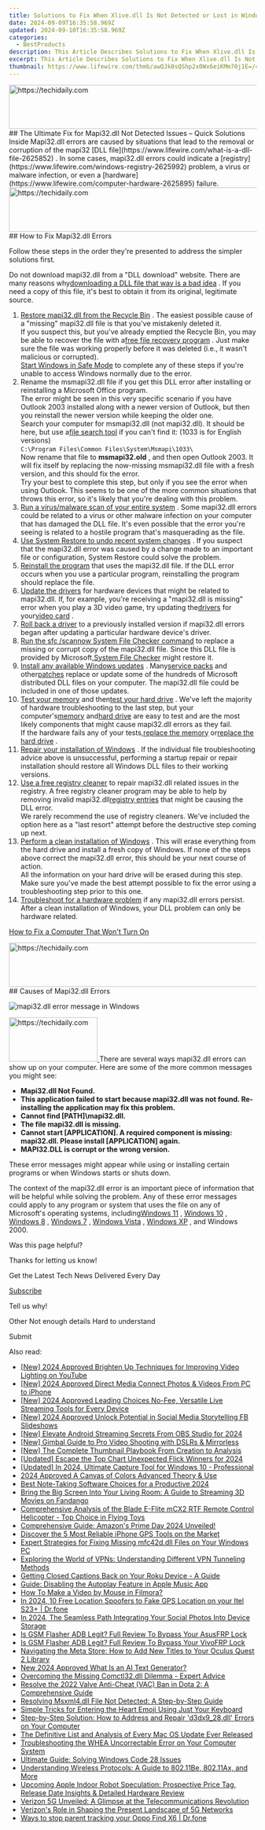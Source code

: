 ```yaml
---
title: Solutions to Fix When Xlive.dll Is Not Detected or Lost in Windows
date: 2024-09-09T16:35:58.969Z
updated: 2024-09-10T16:35:58.969Z
categories:
  - BestProducts
description: This Article Describes Solutions to Fix When Xlive.dll Is Not Detected or Lost in Windows
excerpt: This Article Describes Solutions to Fix When Xlive.dll Is Not Detected or Lost in Windows
thumbnail: https://www.lifewire.com/thmb/awQJk0sQShp2x0Wx6eiKMm70j1E=/400x300/filters:no_upscale():max_bytes(150000):strip_icc():format(webp)/xlive-dll-error-message-5af1b89eff1b780036879199.PNG
---
```


<!-- affiliate ads begin -->
<a href="https://appsumo.8odi.net/c/5597632/2118326/7443" target="_top" id="2118326">
  <img src="//a.impactradius-go.com/display-ad/7443-2118326" border="0" alt="https://techidaily.com" width="728" height="90"/>
</a>
<img height="0" width="0" src="https://appsumo.8odi.net/i/5597632/2118326/7443" style="position:absolute;visibility:hidden;" border="0" />
<!-- affiliate ads end -->
## The Ultimate Fix for Mapi32.dll Not Detected Issues – Quick Solutions Inside
 Mapi32.dll errors are caused by situations that lead to the removal or corruption of the mapi32 [DLL file](https://www.lifewire.com/what-is-a-dll-file-2625852) . In some cases, mapi32.dll errors could indicate a [registry](https://www.lifewire.com/windows-registry-2625992) problem, a virus or malware infection, or even a [hardware](https://www.lifewire.com/computer-hardware-2625895) failure.

<!-- affiliate ads begin -->
<a href="https://ephamedtechinc.pxf.io/c/5597632/2137207/26400" target="_top" id="2137207">
  <img src="//a.impactradius-go.com/display-ad/26400-2137207" border="0" alt="https://techidaily.com" width="728" height="90"/>
</a>
<img height="0" width="0" src="https://ephamedtechinc.pxf.io/i/5597632/2137207/26400" style="position:absolute;visibility:hidden;" border="0" />
<!-- affiliate ads end -->
## How to Fix Mapi32.dll Errors

 Follow these steps in the order they're presented to address the simpler solutions first.

 Do not download mapi32.dll from a "DLL download" website. There are many reasons why[downloading a DLL file that way is a bad idea](https://www.lifewire.com/important-reasons-not-to-download-dll-files-2624455) . If you need a copy of this file, it's best to obtain it from its original, legitimate source.

1. [Restore mapi32.dll from the Recycle Bin](https://www.lifewire.com/how-to-restore-deleted-files-from-the-recycle-bin-2624515) . The easiest possible cause of a "missing" mapi32.dll file is that you've mistakenly deleted it.  
 If you suspect this, but you've already emptied the Recycle Bin, you may be able to recover the file with a[free file recovery program](https://www.lifewire.com/free-data-recovery-software-tools-2622893) . Just make sure the file was working properly before it was deleted (i.e., it wasn't malicious or corrupted).  
[Start Windows in Safe Mode](https://www.lifewire.com/how-do-i-start-windows-in-safe-mode-2624480) to complete any of these steps if you're unable to access Windows normally due to the error.
2. Rename the msmapi32.dll file if you get this DLL error after installing or reinstalling a Microsoft Office program.  
 The error might be seen in this very specific scenario if you have Outlook 2003 installed along with a newer version of Outlook, but then you reinstall the newer version while keeping the older one.  
 Search your computer for msmapi32.dll (not mapi32.dll). It should be here, but use a[file search tool](https://www.lifewire.com/11-free-file-search-tools-1356644) if you can't find it: (1033 is for English versions)  
 `C:\Program Files\Common Files\System\Msmapi\1033\`  
 Now rename that file to **msmapi32.old** , and then open Outlook 2003\. It will fix itself by replacing the now-missing msmapi32.dll file with a fresh version, and this should fix the error.  
 Try your best to complete this step, but only if you see the error when using Outlook. This seems to be one of the more common situations that throws this error, so it's likely that you're dealing with this problem.
3. [Run a virus/malware scan of your entire system](https://www.lifewire.com/properly-scan-your-computer-for-viruses-and-other-malware-2624526) . Some mapi32.dll errors could be related to a virus or other malware infection on your computer that has damaged the DLL file. It's even possible that the error you're seeing is related to a hostile program that's masquerading as the file.
4. [Use System Restore to undo recent system changes](https://www.lifewire.com/how-to-use-system-restore-in-windows-2626131) . If you suspect that the mapi32.dll error was caused by a change made to an important file or configuration, System Restore could solve the problem.
5. [Reinstall the program](https://www.lifewire.com/what-is-the-proper-way-to-reinstall-a-software-program-2624478) that uses the mapi32.dll file. If the DLL error occurs when you use a particular program, reinstalling the program should replace the file.
6. [Update the drivers](https://www.lifewire.com/how-to-update-drivers-in-windows-2619214) for hardware devices that might be related to mapi32.dll. If, for example, you're receiving a "mapi32.dll is missing" error when you play a 3D video game, try updating the[drivers](https://www.lifewire.com/what-is-a-device-driver-2625796) for your[video card](https://www.lifewire.com/what-is-a-video-card-2618161) .
7. [Roll back a driver](https://www.lifewire.com/how-to-roll-back-a-driver-in-windows-2619217) to a previously installed version if mapi32.dll errors began after updating a particular hardware device's driver.
8. [Run the sfc /scannow System File Checker command](https://www.lifewire.com/how-to-use-sfc-scannow-to-repair-windows-system-files-2626161) to replace a missing or corrupt copy of the mapi32.dll file. Since this DLL file is provided by Microsoft,[System File Checker](https://www.lifewire.com/sfc-command-system-file-checker-2626020) might restore it.
9. [Install any available Windows updates](https://www.lifewire.com/how-to-check-for-install-windows-updates-2624596) . Many[service packs](https://www.lifewire.com/what-is-a-service-pack-2626010) and other[patches](https://www.lifewire.com/what-is-a-patch-2625960) replace or update some of the hundreds of Microsoft distributed DLL files on your computer. The mapi32.dll file could be included in one of those updates.
10. [Test your memory](https://www.lifewire.com/free-memory-test-programs-2626178) and then[test your hard drive](https://www.lifewire.com/free-hard-drive-testing-programs-2626183) . We've left the majority of hardware troubleshooting to the last step, but your computer's[memory](https://www.lifewire.com/what-is-random-access-memory-ram-2618159) and[hard drive](https://www.lifewire.com/what-is-a-hard-disk-drive-2618152) are easy to test and are the most likely components that might cause mapi32.dll errors as they fail.  
 If the hardware fails any of your tests,[replace the memory](https://www.lifewire.com/how-to-replace-the-memory-ram-in-a-computer-2626201) or[replace the hard drive](https://www.lifewire.com/how-to-replace-a-hard-drive-2626200) .
11. [Repair your installation of Windows](https://www.lifewire.com/how-do-i-automatically-repair-windows-problems-2624907) . If the individual file troubleshooting advice above is unsuccessful, performing a startup repair or repair installation should restore all Windows DLL files to their working versions.
12. [Use a free registry cleaner](https://www.lifewire.com/free-registry-cleaners-2626176) to repair mapi32.dll related issues in the registry. A free registry cleaner program may be able to help by removing invalid mapi32.dll[registry entries](https://www.lifewire.com/what-is-a-registry-key-2625999) that might be causing the DLL error.  
 We rarely recommend the use of registry cleaners. We've included the option here as a "last resort" attempt before the destructive step coming up next.
13. [Perform a clean installation of Windows](https://www.lifewire.com/how-to-clean-install-windows-2624904) . This will erase everything from the hard drive and install a fresh copy of Windows. If none of the steps above correct the mapi32.dll error, this should be your next course of action.  
 All the information on your hard drive will be erased during this step. Make sure you've made the best attempt possible to fix the error using a troubleshooting step prior to this one.
14. [Troubleshoot for a hardware problem](https://www.lifewire.com/fix-a-dll-issue-caused-by-a-hardware-problem-2624493) if any mapi32.dll errors persist. After a clean installation of Windows, your DLL problem can only be hardware related.

[How to Fix a Computer That Won't Turn On](https://www.lifewire.com/how-do-i-get-my-computer-fixed-2625167)

<!-- affiliate ads begin -->
<a href="https://ephamedtechinc.pxf.io/c/5597632/2136626/26400" target="_top" id="2136626">
  <img src="//a.impactradius-go.com/display-ad/26400-2136626" border="0" alt="https://techidaily.com" width="728" height="90"/>
</a>
<img height="0" width="0" src="https://ephamedtechinc.pxf.io/i/5597632/2136626/26400" style="position:absolute;visibility:hidden;" border="0" />
<!-- affiliate ads end -->
## Causes of Mapi32.dll Errors

![mapi32.dll error message in Windows](https://www.lifewire.com/thmb/yeAFU4IeUrDSkSa1kRZs1y23VOs=/1500x0/filters:no_upscale():max_bytes(150000):strip_icc():format(webp)/mapi32-dll-error-c36c0935d08c4237bca38508b600f2d3.png)

<!-- affiliate ads begin -->
<a href="https://aligracehair.sjv.io/c/5597632/2135353/19272" target="_top" id="2135353">
  <img src="//a.impactradius-go.com/display-ad/19272-2135353" border="0" alt="https://techidaily.com" width="180" height="90"/>
</a>
<img height="0" width="0" src="https://aligracehair.sjv.io/i/5597632/2135353/19272" style="position:absolute;visibility:hidden;" border="0" />
<!-- affiliate ads end -->
 There are several ways mapi32.dll errors can show up on your computer. Here are some of the more common messages you might see:

* **Mapi32.dll Not Found.**
* **This application failed to start because mapi32.dll was not found. Re-installing the application may fix this problem.**
* **Cannot find \[PATH\]\\mapi32.dll.**
* **The file mapi32.dll is missing.**
* **Cannot start \[APPLICATION\]. A required component is missing: mapi32.dll. Please install \[APPLICATION\] again.**
* **MAPI32.DLL is corrupt or the wrong version.**

 These error messages might appear while using or installing certain programs or when Windows starts or shuts down.

 The context of the mapi32.dll error is an important piece of information that will be helpful while solving the problem. Any of these error messages could apply to any program or system that uses the file on any of Microsoft's operating systems, including[Windows 11](https://www.lifewire.com/windows-11-5188930) , ​[Windows 10](https://www.lifewire.com/windows-10-2626217) , [Windows 8](https://www.lifewire.com/windows-8-2626235) , [Windows 7](https://www.lifewire.com/windows-7-2626265) , [Windows Vista](https://www.lifewire.com/windows-vista-2626311) , [Windows XP](https://www.lifewire.com/windows-xp-2626354) , and Windows 2000.

Was this page helpful?

Thanks for letting us know!

 Get the Latest Tech News Delivered Every Day

[Subscribe](https://www.lifewire.com/#)

Tell us why!

 Other  Not enough details  Hard to understand

 Submit

<ins class="adsbygoogle"
     style="display:block"
     data-ad-format="autorelaxed"
     data-ad-client="ca-pub-7571918770474297"
     data-ad-slot="1223367746"></ins>



<ins class="adsbygoogle"
     style="display:block"
     data-ad-client="ca-pub-7571918770474297"
     data-ad-slot="8358498916"
     data-ad-format="auto"
     data-full-width-responsive="true"></ins>

<span class="atpl-alsoreadstyle">Also read:</span>
<div><ul>
<li><a href="https://youtube-data.techidaily.com/024-approved-brighten-up-techniques-for-improving-video-lighting-on-youtube/"><u>[New] 2024 Approved Brighten Up Techniques for Improving Video Lighting on YouTube</u></a></li>
<li><a href="https://vp-tips.techidaily.com/new-2024-approved-direct-media-connect-photos-and-videos-from-pc-to-iphone/"><u>[New] 2024 Approved Direct Media Connect Photos & Videos From PC to iPhone</u></a></li>
<li><a href="https://fox-helps.techidaily.com/new-2024-approved-leading-choices-no-fee-versatile-live-streaming-tools-for-every-device/"><u>[New] 2024 Approved Leading Choices No-Fee, Versatile Live Streaming Tools for Every Device</u></a></li>
<li><a href="https://facebook-videos.techidaily.com/new-2024-approved-unlock-potential-in-social-media-storytelling-fb-slideshows/"><u>[New] 2024 Approved Unlock Potential in Social Media Storytelling FB Slideshows</u></a></li>
<li><a href="https://screen-mirroring-recording.techidaily.com/new-elevate-android-streaming-secrets-from-obs-studio-for-2024/"><u>[New] Elevate Android Streaming Secrets From OBS Studio for 2024</u></a></li>
<li><a href="https://fox-info.techidaily.com/new-gimbal-guide-to-pro-video-shooting-with-dslrs-and-mirrorless/"><u>[New] Gimbal Guide to Pro Video Shooting with DSLRs & Mirrorless</u></a></li>
<li><a href="https://facebook-video-share.techidaily.com/new-the-complete-thumbnail-playbook-from-creation-to-analysis/"><u>[New] The Complete Thumbnail Playbook From Creation to Analysis</u></a></li>
<li><a href="https://facebook-record-videos.techidaily.com/updated-escape-the-top-chart-unexpected-flick-winners-for-2024/"><u>[Updated] Escape the Top Chart Unexpected Flick Winners for 2024</u></a></li>
<li><a href="https://video-screen-grab.techidaily.com/updated-in-2024-ultimate-capture-tool-for-windows-10-professional/"><u>[Updated] In 2024, Ultimate Capture Tool for Windows 10 - Professional</u></a></li>
<li><a href="https://vp-tips.techidaily.com/2024-approved-a-canvas-of-colors-advanced-theory-and-use/"><u>2024 Approved A Canvas of Colors Advanced Theory & Use</u></a></li>
<li><a href="https://tech-recovery.techidaily.com/best-note-taking-software-choices-for-a-productive-2024/"><u>Best Note-Taking Software Choices for a Productive 2024</u></a></li>
<li><a href="https://tech-recovery.techidaily.com/bring-the-big-screen-into-your-living-room-a-guide-to-streaming-3d-movies-on-fandango/"><u>Bring the Big Screen Into Your Living Room: A Guide to Streaming 3D Movies on Fandango</u></a></li>
<li><a href="https://buynow-help.techidaily.com/comprehensive-analysis-of-the-blade-e-flite-mcx2-rtf-remote-control-helicopter-top-choice-in-flying-toys/"><u>Comprehensive Analysis of the Blade E-Flite mCX2 RTF Remote Control Helicopter - Top Choice in Flying Toys</u></a></li>
<li><a href="https://tech-recovery.techidaily.com/1722903551265-comprehensive-guide-amazons-prime-day-2024-unveiled/"><u>Comprehensive Guide: Amazon's Prime Day 2024 Unveiled!</u></a></li>
<li><a href="https://tech-recovery.techidaily.com/discover-the-5-most-reliable-iphone-gps-tools-on-the-market/"><u>Discover the 5 Most Reliable iPhone GPS Tools on the Market</u></a></li>
<li><a href="https://tech-recovery.techidaily.com/expert-strategies-for-fixing-missing-mfc42ddll-files-on-your-windows-pc/"><u>Expert Strategies for Fixing Missing mfc42d.dll Files on Your Windows PC</u></a></li>
<li><a href="https://tech-savvy.techidaily.com/exploring-the-world-of-vpns-understanding-different-vpn-tunneling-methods/"><u>Exploring the World of VPNs: Understanding Different VPN Tunneling Methods</u></a></li>
<li><a href="https://tech-recovery.techidaily.com/getting-closed-captions-back-on-your-roku-device-a-guide/"><u>Getting Closed Captions Back on Your Roku Device - A Guide</u></a></li>
<li><a href="https://tech-recovery.techidaily.com/guide-disabling-the-autoplay-feature-in-apple-music-app/"><u>Guide: Disabling the Autoplay Feature in Apple Music App</u></a></li>
<li><a href="https://ai-editing-video.techidaily.com/how-to-make-a-video-by-mouse-in-filmora/"><u>How To Make a Video by Mouse in Filmora?</u></a></li>
<li><a href="https://android-location.techidaily.com/in-2024-10-free-location-spoofers-to-fake-gps-location-on-your-itel-s23plus-drfone-by-drfone-virtual/"><u>In 2024, 10 Free Location Spoofers to Fake GPS Location on your Itel S23+ | Dr.fone</u></a></li>
<li><a href="https://snapchat-videos.techidaily.com/in-2024-the-seamless-path-integrating-your-social-photos-into-device-storage/"><u>In 2024, The Seamless Path Integrating Your Social Photos Into Device Storage</u></a></li>
<li><a href="https://android-frp.techidaily.com/is-gsm-flasher-adb-legit-full-review-to-bypass-your-asusfrp-lock-by-drfone-android/"><u>Is GSM Flasher ADB Legit? Full Review To Bypass Your AsusFRP Lock</u></a></li>
<li><a href="https://bypass-frp.techidaily.com/is-gsm-flasher-adb-legit-full-review-to-bypass-your-vivofrp-lock-by-drfone-android/"><u>Is GSM Flasher ADB Legit? Full Review To Bypass Your VivoFRP Lock</u></a></li>
<li><a href="https://tech-recovery.techidaily.com/navigating-the-meta-store-how-to-add-new-titles-to-your-oculus-quest-2-library/"><u>Navigating the Meta Store: How to Add New Titles to Your Oculus Quest 2 Library</u></a></li>
<li><a href="https://ai-topics.techidaily.com/new-2024-approved-what-is-an-ai-text-generator/"><u>New 2024 Approved What Is an AI Text Generator?</u></a></li>
<li><a href="https://tech-recovery.techidaily.com/overcoming-the-missing-comctl32dll-dilemma-expert-advice/"><u>Overcoming the Missing Comctl32.dll Dilemma - Expert Advice</u></a></li>
<li><a href="https://tech-recovery.techidaily.com/resolve-the-2022-valve-anti-cheat-vac-ban-in-dota-2-a-comprehensive-guide/"><u>Resolve the 2022 Valve Anti-Cheat (VAC) Ban in Dota 2: A Comprehensive Guide</u></a></li>
<li><a href="https://tech-recovery.techidaily.com/resolving-msxml4dll-file-not-detected-a-step-by-step-guide/"><u>Resolving Msxml4.dll File Not Detected: A Step-by-Step Guide</u></a></li>
<li><a href="https://tech-recovery.techidaily.com/simple-tricks-for-entering-the-heart-emoji-using-just-your-keyboard/"><u>Simple Tricks for Entering the Heart Emoji Using Just Your Keyboard</u></a></li>
<li><a href="https://tech-recovery.techidaily.com/step-by-step-solution-how-to-address-and-repair-d3dx928dll-errors-on-your-computer/"><u>Step-by-Step Solution: How to Address and Repair 'd3dx9_28.dll' Errors on Your Computer</u></a></li>
<li><a href="https://tech-recovery.techidaily.com/the-definitive-list-and-analysis-of-every-mac-os-update-ever-released/"><u>The Definitive List and Analysis of Every Mac OS Update Ever Released</u></a></li>
<li><a href="https://tech-recovery.techidaily.com/troubleshooting-the-whea-uncorrectable-error-on-your-computer-system/"><u>Troubleshooting the WHEA Uncorrectable Error on Your Computer System</u></a></li>
<li><a href="https://tech-recovery.techidaily.com/ultimate-guide-solving-windows-code-28-issues/"><u>Ultimate Guide: Solving Windows Code 28 Issues</u></a></li>
<li><a href="https://tech-recovery.techidaily.com/understanding-wireless-protocols-a-guide-to-80211be-80211ax-and-more/"><u>Understanding Wireless Protocols: A Guide to 802.11Be, 802.11Ax, and More</u></a></li>
<li><a href="https://tech-recovery.techidaily.com/upcoming-apple-indoor-robot-speculation-prospective-price-tag-release-date-insights-and-detailed-hardware-review/"><u>Upcoming Apple Indoor Robot Speculation: Prospective Price Tag, Release Date Insights & Detailed Hardware Review</u></a></li>
<li><a href="https://tech-recovery.techidaily.com/verizon-5g-unveiled-a-glimpse-at-the-telecommunications-revolution/"><u>Verizon 5G Unveiled: A Glimpse at the Telecommunications Revolution</u></a></li>
<li><a href="https://tech-recovery.techidaily.com/verizons-role-in-shaping-the-present-landscape-of-5g-networks/"><u>Verizon's Role in Shaping the Present Landscape of 5G Networks</u></a></li>
<li><a href="https://android-location-track.techidaily.com/ways-to-stop-parent-tracking-your-oppo-find-x6-drfone-by-drfone-virtual-android/"><u>Ways to stop parent tracking your Oppo Find X6 | Dr.fone</u></a></li>
</ul></div>
